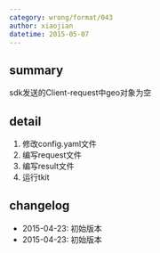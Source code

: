```yaml
---
category: wrong/format/043
author: xiaojian
datetime: 2015-05-07
---
```


## summary

sdk发送的Client-request中geo对象为空

## detail

1. 修改config.yaml文件
1. 编写request文件
1. 编写result文件
1. 运行tkit

## changelog

- 2015-04-23: 初始版本
- 2015-04-23: 初始版本
